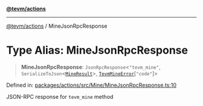 [**@tevm/actions**](../README.md)

***

[@tevm/actions](../globals.md) / MineJsonRpcResponse

# Type Alias: MineJsonRpcResponse

> **MineJsonRpcResponse**: `JsonRpcResponse`\<`"tevm_mine"`, `SerializeToJson`\<[`MineResult`](MineResult.md)\>, [`TevmMineError`](TevmMineError.md)\[`"code"`\]\>

Defined in: [packages/actions/src/Mine/MineJsonRpcResponse.ts:10](https://github.com/evmts/tevm-monorepo/blob/main/packages/actions/src/Mine/MineJsonRpcResponse.ts#L10)

JSON-RPC response for `tevm_mine` method
